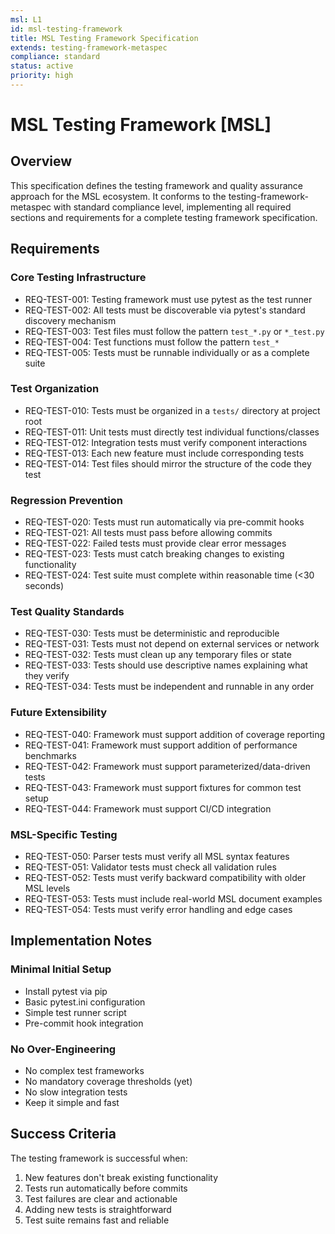 ```yaml
---
msl: L1
id: msl-testing-framework
title: MSL Testing Framework Specification
extends: testing-framework-metaspec
compliance: standard
status: active
priority: high
---
```


# MSL Testing Framework [MSL]

## Overview

This specification defines the testing framework and quality assurance approach for the MSL ecosystem. It conforms to the testing-framework-metaspec with standard compliance level, implementing all required sections and requirements for a complete testing framework specification.

## Requirements

### Core Testing Infrastructure

- REQ-TEST-001: Testing framework must use pytest as the test runner
- REQ-TEST-002: All tests must be discoverable via pytest's standard discovery mechanism
- REQ-TEST-003: Test files must follow the pattern `test_*.py` or `*_test.py`
- REQ-TEST-004: Test functions must follow the pattern `test_*`
- REQ-TEST-005: Tests must be runnable individually or as a complete suite

### Test Organization

- REQ-TEST-010: Tests must be organized in a `tests/` directory at project root
- REQ-TEST-011: Unit tests must directly test individual functions/classes
- REQ-TEST-012: Integration tests must verify component interactions
- REQ-TEST-013: Each new feature must include corresponding tests
- REQ-TEST-014: Test files should mirror the structure of the code they test

### Regression Prevention

- REQ-TEST-020: Tests must run automatically via pre-commit hooks
- REQ-TEST-021: All tests must pass before allowing commits
- REQ-TEST-022: Failed tests must provide clear error messages
- REQ-TEST-023: Tests must catch breaking changes to existing functionality
- REQ-TEST-024: Test suite must complete within reasonable time (<30 seconds)

### Test Quality Standards

- REQ-TEST-030: Tests must be deterministic and reproducible
- REQ-TEST-031: Tests must not depend on external services or network
- REQ-TEST-032: Tests must clean up any temporary files or state
- REQ-TEST-033: Tests should use descriptive names explaining what they verify
- REQ-TEST-034: Tests must be independent and runnable in any order

### Future Extensibility

- REQ-TEST-040: Framework must support addition of coverage reporting
- REQ-TEST-041: Framework must support addition of performance benchmarks
- REQ-TEST-042: Framework must support parameterized/data-driven tests
- REQ-TEST-043: Framework must support fixtures for common test setup
- REQ-TEST-044: Framework must support CI/CD integration

### MSL-Specific Testing

- REQ-TEST-050: Parser tests must verify all MSL syntax features
- REQ-TEST-051: Validator tests must check all validation rules
- REQ-TEST-052: Tests must verify backward compatibility with older MSL levels
- REQ-TEST-053: Tests must include real-world MSL document examples
- REQ-TEST-054: Tests must verify error handling and edge cases

## Implementation Notes

### Minimal Initial Setup
- Install pytest via pip
- Basic pytest.ini configuration
- Simple test runner script
- Pre-commit hook integration

### No Over-Engineering
- No complex test frameworks
- No mandatory coverage thresholds (yet)
- No slow integration tests
- Keep it simple and fast

## Success Criteria

The testing framework is successful when:
1. New features don't break existing functionality
2. Tests run automatically before commits
3. Test failures are clear and actionable
4. Adding new tests is straightforward
5. Test suite remains fast and reliable